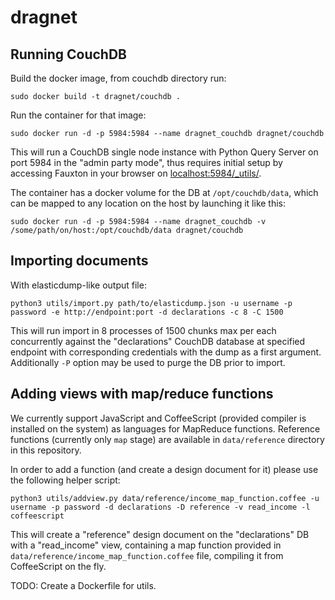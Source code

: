 # dragnet

## Running CouchDB

Build the docker image, from couchdb directory run:
```
sudo docker build -t dragnet/couchdb .
```

Run the container for that image:
```
sudo docker run -d -p 5984:5984 --name dragnet_couchdb dragnet/couchdb
```

This will run a CouchDB single node instance with Python Query Server on port 5984 in the "admin party mode", thus requires initial setup by accessing Fauxton in your browser on [localhost:5984/_utils/](http://localhost:5984/_utils/).


The container has a docker volume for the DB at `/opt/couchdb/data`, which can be mapped to any location on the host by launching it like this:
```
sudo docker run -d -p 5984:5984 --name dragnet_couchdb -v /some/path/on/host:/opt/couchdb/data dragnet/couchdb
```

## Importing documents

With elasticdump-like output file:
```
python3 utils/import.py path/to/elasticdump.json -u username -p password -e http://endpoint:port -d declarations -c 8 -C 1500
```
This will run import in 8 processes of 1500 chunks max per each concurrently against the "declarations" CouchDB database at specified endpoint with corresponding credentials with the dump as a first argument. Additionally `-P` option may be used to purge the DB prior to import.


## Adding views with map/reduce functions

We currently support JavaScript and CoffeeScript (provided compiler is installed on the system) as languages for MapReduce functions.
Reference functions (currently only `map` stage) are available in `data/reference` directory in this repository.

In order to add a function (and create a design document for it) please use the following helper script:
```
python3 utils/addview.py data/reference/income_map_function.coffee -u username -p password -d declarations -D reference -v read_income -l coffeescript
```
This will create a "reference" design document on the "declarations" DB with a "read_income" view, containing a map function provided in `data/reference/income_map_function.coffee` file, compiling it from CoffeeScript on the fly.

TODO: Create a Dockerfile for utils.
